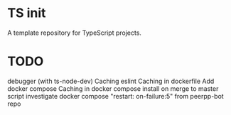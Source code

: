 # TS init

A template repository for TypeScript projects.

# TODO

debugger (with ts-node-dev)
Caching eslint
Caching in dockerfile
Add docker compose
Caching in docker compose
install on merge to master script
investigate docker compose "restart: on-failure:5" from peerpp-bot repo

